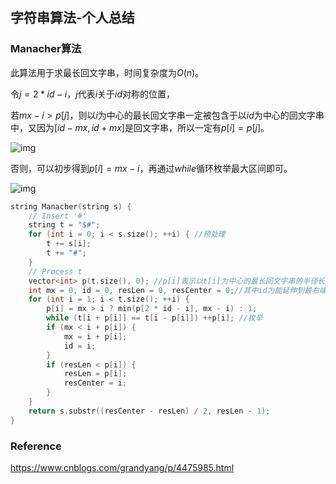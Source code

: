 ## 字符串算法-个人总结

### Manacher算法

此算法用于求最长回文字串，时间复杂度为$O(n)$。

令$j=2*id-i$，$j$代表$i$关于$id$对称的位置，

若$mx-i>p[j]$，则以$i$为中心的最长回文字串一定被包含于以$id$为中心的回文字串中，又因为$[id-mx,id+mx]$是回文字串，所以一定有$p[i]=p[j]​$。

![img](https://img2018.cnblogs.com/blog/391947/201809/391947-20180916233749134-798948486.png)

否则，可以初步得到$p[i]=mx-i$，再通过$while​$循环枚举最大区间即可。

![img](https://img2018.cnblogs.com/blog/391947/201809/391947-20180916233809298-960515229.png)

```cpp
string Manacher(string s) {
    // Insert '#'
    string t = "$#";
    for (int i = 0; i < s.size(); ++i) { //预处理
        t += s[i];
        t += "#";
    }
    // Process t
    vector<int> p(t.size(), 0); //p[i]表示以t[i]为中心的最长回文字串的半径长度
    int mx = 0, id = 0, resLen = 0, resCenter = 0;//其中id为能延伸到最右端的位置的那个回文子串的中心点位置，mx是回文串能延伸到的最右端的位置，最大半径，中心位置
    for (int i = 1; i < t.size(); ++i) {
        p[i] = mx > i ? min(p[2 * id - i], mx - i) : 1;
        while (t[i + p[i]] == t[i - p[i]]) ++p[i]; //枚举
        if (mx < i + p[i]) { 
            mx = i + p[i];
            id = i;
        }
        if (resLen < p[i]) {
            resLen = p[i];
            resCenter = i;
        }
    }
    return s.substr((resCenter - resLen) / 2, resLen - 1);
}
```

### Reference

https://www.cnblogs.com/grandyang/p/4475985.html